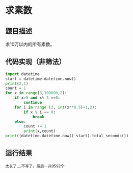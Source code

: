 # 求素数

## 题目描述

求10万以内的所有素数。

## 代码实现（非筛法）

```python
import datetime
start = datetime.datetime.now()
print(2,1)
count = 1
for x in range(3,100000,2):
    if x>5 and x% 5 ==0:
        continue
    for i in range (3, int(x**0.5)+1,2):
        if x % i == 0:
            break
    else:
        count += 1
        print(x,count)
print((datetime.datetime.now()-start).total_seconds())
```

## 运行结果

```text
太长了……不写了。最后一共9592个
```

